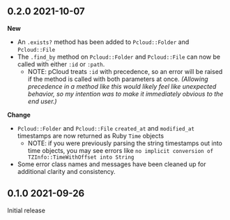 ## 0.2.0 2021-10-07

**New**
  * An `.exists?` method has been added to `Pcloud::Folder` and `Pcloud::File`
  * The `.find_by` method on `Pcloud::Folder` and `Pcloud::File` can now be called with either `:id` or `:path`. 
    * NOTE: pCloud treats `:id` with precedence, so an error will be raised if the method is called with both parameters at once. _(Allowing precedence in a method like this would likely feel like unexpected behavior, so my intention was to make it immediately obvious to the end user.)_

**Change**
  * `Pcloud::Folder` and `Pcloud::File` `created_at` and `modified_at` timestamps are now returned as Ruby `Time` objects
    * NOTE: if you were previously parsing the string timestamps out into time objects, you may see errors like `no implicit conversion of TZInfo::TimeWithOffset into String`
  * Some error class names and messages have been cleaned up for additional clarity and consistency.

## 0.1.0 2021-09-26

Initial release
